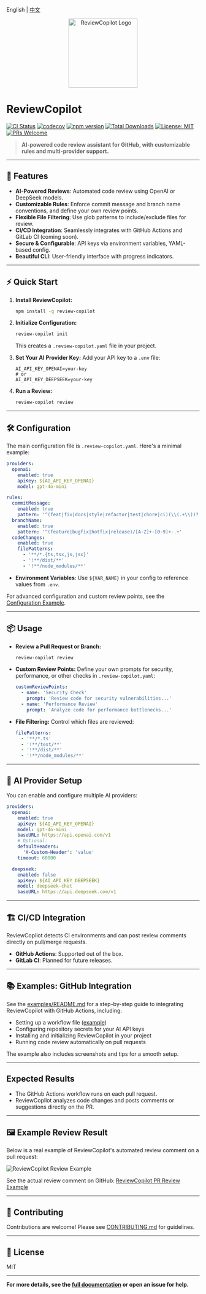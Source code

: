 English | [中文](README.zh-CN.md)

<p align="center">
  <img src="public/logo.svg" alt="ReviewCopilot Logo" width="180" />
</p>

# ReviewCopilot

[![CI Status](https://github.com/AlexShan2008/review-copilot/actions/workflows/ci.yml/badge.svg)](https://github.com/AlexShan2008/review-copilot/actions)
[![codecov](https://codecov.io/gh/AlexShan2008/review-copilot/branch/main/graph/badge.svg)](https://codecov.io/gh/AlexShan2008/review-copilot)
[![npm version](https://img.shields.io/npm/v/review-copilot.svg)](https://www.npmjs.com/package/review-copilot)
[![Total Downloads](https://img.shields.io/npm/dt/review-copilot.svg)](https://www.npmjs.com/package/review-copilot)
[![License: MIT](https://img.shields.io/badge/License-MIT-yellow.svg)](https://opensource.org/licenses/MIT)
[![PRs Welcome](https://img.shields.io/badge/PRs-welcome-brightgreen.svg)](https://makeapullrequest.com)

> **AI-powered code review assistant for GitHub, with customizable rules and multi-provider support.**

---

## 🚀 Features

- **AI-Powered Reviews**: Automated code review using OpenAI or DeepSeek models.
- **Customizable Rules**: Enforce commit message and branch name conventions, and define your own review points.
- **Flexible File Filtering**: Use glob patterns to include/exclude files for review.
- **CI/CD Integration**: Seamlessly integrates with GitHub Actions and GitLab CI (coming soon).
- **Secure & Configurable**: API keys via environment variables, YAML-based config.
- **Beautiful CLI**: User-friendly interface with progress indicators.

---

## ⚡ Quick Start

1. **Install ReviewCopilot:**

   ```bash
   npm install -g review-copilot
   ```

2. **Initialize Configuration:**

   ```bash
   review-copilot init
   ```

   This creates a `.review-copilot.yaml` file in your project.

3. **Set Your AI Provider Key:**
   Add your API key to a `.env` file:

   ```env
   AI_API_KEY_OPENAI=your-key
   # or
   AI_API_KEY_DEEPSEEK=your-key
   ```

4. **Run a Review:**
   ```bash
   review-copilot review
   ```

---

## 🛠️ Configuration

The main configuration file is `.review-copilot.yaml`. Here's a minimal example:

```yaml
providers:
  openai:
    enabled: true
    apiKey: ${AI_API_KEY_OPENAI}
    model: gpt-4o-mini

rules:
  commitMessage:
    enabled: true
    pattern: '^(feat|fix|docs|style|refactor|test|chore|ci)(\\(.+\\))?: .{1,50}'
  branchName:
    enabled: true
    pattern: '^(feature|bugfix|hotfix|release)/[A-Z]+-[0-9]+-.+'
  codeChanges:
    enabled: true
    filePatterns:
      - '**/*.{ts,tsx,js,jsx}'
      - '!**/dist/**'
      - '!**/node_modules/**'
```

- **Environment Variables**: Use `${VAR_NAME}` in your config to reference values from `.env`.

For advanced configuration and custom review points, see the [Configuration Example](#configuration).

---

## 📦 Usage

- **Review a Pull Request or Branch:**

  ```bash
  review-copilot review
  ```

- **Custom Review Points:**
  Define your own prompts for security, performance, or other checks in `.review-copilot.yaml`:

  ```yaml
  customReviewPoints:
    - name: 'Security Check'
      prompt: 'Review code for security vulnerabilities...'
    - name: 'Performance Review'
      prompt: 'Analyze code for performance bottlenecks...'
  ```

- **File Filtering:**
  Control which files are reviewed:
  ```yaml
  filePatterns:
    - '**/*.ts'
    - '!**/test/**'
    - '!**/dist/**'
    - '!**/node_modules/**'
  ```

---

## 🤖 AI Provider Setup

You can enable and configure multiple AI providers:

```yaml
providers:
  openai:
    enabled: true
    apiKey: ${AI_API_KEY_OPENAI}
    model: gpt-4o-mini
    baseURL: https://api.openai.com/v1
    # Optional:
    defaultHeaders:
      'X-Custom-Header': 'value'
    timeout: 60000

  deepseek:
    enabled: false
    apiKey: ${AI_API_KEY_DEEPSEEK}
    model: deepseek-chat
    baseURL: https://api.deepseek.com/v1
```

---

## 🏗️ CI/CD Integration

ReviewCopilot detects CI environments and can post review comments directly on pull/merge requests.

- **GitHub Actions**: Supported out of the box.
- **GitLab CI**: Planned for future releases.

---

## 📚 Examples: GitHub Integration

See the [examples/README.md](examples/README.md) for a step-by-step guide to integrating ReviewCopilot with GitHub Actions, including:

- Setting up a workflow file ([example](examples/github/.github/workflows/review.yml))
- Configuring repository secrets for your AI API keys
- Installing and initializing ReviewCopilot in your project
- Running code review automatically on pull requests

The example also includes screenshots and tips for a smooth setup.

---

## Expected Results

- The GitHub Actions workflow runs on each pull request.
- ReviewCopilot analyzes code changes and posts comments or suggestions directly on the PR.

---

## 🖼️ Example Review Result

Below is a real example of ReviewCopilot's automated review comment on a pull request:

![ReviewCopilot Review Example](./examples/images/review-comments.png)

See the actual review comment on GitHub: [ReviewCopilot PR Review Example](https://github.com/AlexShan2008/review-copilot/pull/25#issuecomment-2922197158)

---

## 🤝 Contributing

Contributions are welcome! Please see [CONTRIBUTING.md](CONTRIBUTING.md) for guidelines.

---

## 📄 License

MIT

---

**For more details, see the [full documentation](./README.md) or open an issue for help.**
